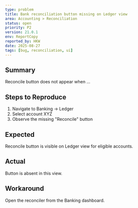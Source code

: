 ```yaml
---
type: problem
title: Bank reconciliation button missing on Ledger view
area: Accounting > Reconciliation
status: open
priority: P2
version: 21.0.1
env: ReportCopy
reported_by: HKW
date: 2025-08-27
tags: [bug, reconciliation, ui]
---
```

## Summary
Reconcile button does not appear when …

## Steps to Reproduce
1. Navigate to Banking → Ledger
2. Select account XYZ
3. Observe the missing "Reconcile" button

## Expected
Reconcile button is visible on Ledger view for eligible accounts.

## Actual
Button is absent in this view.

## Workaround
Open the reconciler from the Banking dashboard.
